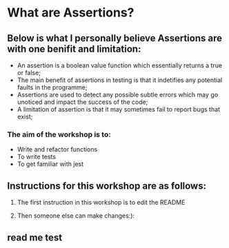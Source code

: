 # What are Assertions?


## Below is what I personally believe Assertions are with one benifit and limitation: 

- An assertion is a boolean value function which essentially returns a true or false;
- The main benefit of assertions in testing is that it indetifies any potential faults in the programme;
- Assertions are used to detect any possible subtle errors which may go unoticed and impact the success of the code;
- A limitation of assertion is that it may sometimes fail to report bugs that exist;

### The aim of the workshop is to:
* Write and refactor functions
* To write tests
* To get familiar with jest 



## Instructions for this workshop are as follows: 



1. The first instruction in this workshop is to edit the README


1. Then someone else can make changes:):

## read me test


